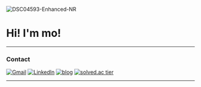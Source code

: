 ![DSC04593-Enhanced-NR](https://github.com/user-attachments/assets/446bd729-11fc-4d82-8dd0-a910586d4fb0)

# Hi! I'm mo!
---

### Contact
[![Gmail](https://img.shields.io/badge/Gmail-D14836?logo=gmail&logoColor=fff)](mailto:jmmo0722@gmail.com)
[![LinkedIn](https://img.shields.io/badge/LinkedIn-0A66C2?logo=linkedin&logoColor=fff)](https://www.linkedin.com/in/%EC%A0%95%EB%AF%BC-%EB%AA%A8-289504385/)
[![blog](https://img.shields.io/badge/Velog-20C997?logo=velog&logoColor=fff)](https://mozmin.tistory.com/)
[![solved.ac tier](https://github-readme-solvedac.hyp3rflow.vercel.app/api/?handle=YOUR_BOJ_ID)](https://solved.ac/profile/jmmo0722)

---
